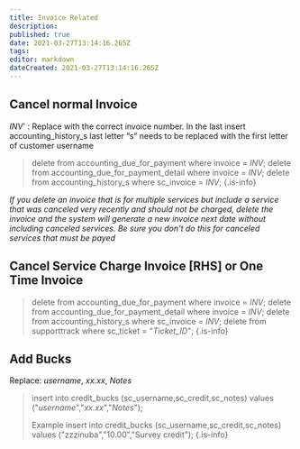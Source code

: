 ```yaml
---
title: Invoice Related 
description: 
published: true
date: 2021-03-27T13:14:16.265Z
tags: 
editor: markdown
dateCreated: 2021-03-27T13:14:16.265Z
---
```


## Cancel normal Invoice
_INV_' : Replace with the correct invoice number.
    In the last insert accounting_history_s last letter “s” needs to be replaced with the first letter of customer username
    
>   delete from accounting_due_for_payment where invoice = _INV_;
> delete from accounting_due_for_payment_detail where invoice = _INV_;
> delete from accounting_history_s where sc_invoice = _INV_;
{.is-info}

*If you delete an invoice that is for multiple services but include a service that was canceled very recently and should not be charged, delete the invoice and the system will generate a new invoice next date without including canceled services. Be sure you don't do this for canceled services that must be payed*

## Cancel Service Charge Invoice [RHS] or One Time Invoice
> delete from accounting_due_for_payment where invoice = _INV_;
> delete from accounting_due_for_payment_detail where invoice = _INV_;
> delete from accounting_history_s where sc_invoice = _INV_;
> delete from supporttrack where sc_ticket = "_Ticket_ID_";
{.is-info}


## Add Bucks
Replace: _username_, _xx.xx_, _Notes_
> insert into credit_bucks (sc_username,sc_credit,sc_notes) values ("_username_","_xx.xx_","_Notes_");
>  
> Example
> insert into credit_bucks (sc_username,sc_credit,sc_notes) values ("zzzinuba","10.00","Survey credit");
{.is-info}

